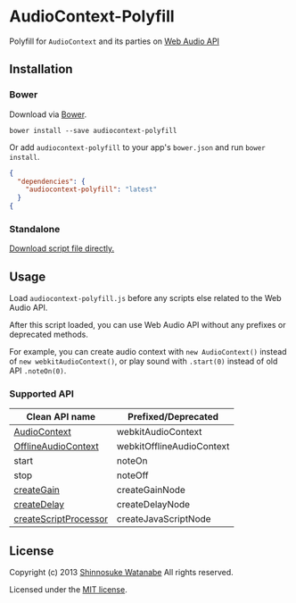 # AudioContext-Polyfill

Polyfill for `AudioContext` and its parties on [Web Audio API](http://www.w3.org/TR/webaudio/ "Web Audio API W3C Working Draft")

## Installation

### Bower

Download via [Bower](http://bower.io/ "BOWER: A package manager for the web").

```
bower install --save audiocontext-polyfill
```

Or add `audiocontext-polyfill` to your app's `bower.json` and run `bower install`.

```json
{
  "dependencies": {
    "audiocontext-polyfill": "latest"
  }
{
```

### Standalone

[Download script file directly.](https://raw.github.com/shinnn/AudioContext-Polyfill/master/audiocontext-polyfill.js "view raw")

## Usage

Load `audiocontext-polyfill.js` before any scripts else related to the Web Audio API.

After this script loaded, you can use Web Audio API without any prefixes or deprecated methods.

For example, you can create audio context with `new AudioContext()` instead of `new webkitAudioContext()`, or play sound with `.start(0)` instead of old API `.noteOn(0)`.


### Supported API

[ctx]: <http://www.w3.org/TR/webaudio/#AudioContext-section>
[octx]: <http://www.w3.org/TR/webaudio/#OfflineAudioContext-section>
[gain]: <http://www.w3.org/TR/webaudio/#GainNode-section>
[delay]: <http://www.w3.org/TR/webaudio/#DelayNode-section>
[proc]: <http://www.w3.org/TR/webaudio/#ScriptProcessorNode>

| Clean API name                | Prefixed/Deprecated      |
| ----------------------------- | ------------------------ |
| [AudioContext][ctx]           | webkitAudioContext       |
| [OfflineAudioContext][octx]   | webkitOfflineAudioContext|
| start                         | noteOn                   |
| stop                          | noteOff                  |
| [createGain][gain]            | createGainNode           |
| [createDelay][delay]          | createDelayNode          |
| [createScriptProcessor][proc] | createJavaScriptNode     |

## License

Copyright (c) 2013 [Shinnosuke Watanabe](https://github.com/shinnn) All rights reserved.

Licensed under the [MIT license](http://opensource.org/licenses/mit-license.php).
